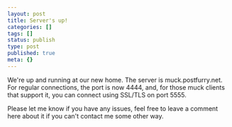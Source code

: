 ```yaml
---
layout: post
title: Server's up!
categories: []
tags: []
status: publish
type: post
published: true
meta: {}
---
```


We're up and running at our new home.  The server is muck.postfurry.net.  For regular connections, the port is now 4444, and, for those muck clients that support it, you can connect using SSL/TLS on port 5555.

Please let me know if you have any issues, feel free to leave a comment here about it if you can't contact me some other way.
